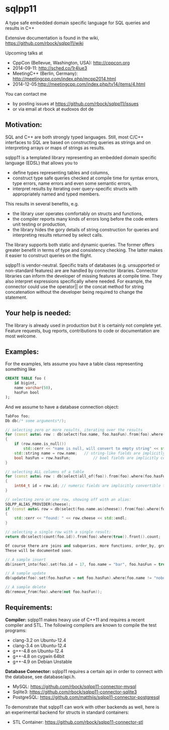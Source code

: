 sqlpp11
=======

A type safe embedded domain specific language for SQL queries and results in C++

Extensive documentation is found in the wiki, https://github.com/rbock/sqlpp11/wiki

Upcoming talks at 
  * CppCon (Bellevue, Washington, USA): http://cppcon.org
   * 2014-09-11: http://sched.co/1r4lue3
  * MeetingC++ (Berlin, Germany): http://meetingcpp.com/index.php/mcpp2014.html
   * 2014-12-05:http://meetingcpp.com/index.php/tv14/items/4.html
   
You can contact me 
  * by posting issues at https://github.com/rbock/sqlpp11/issues
  * or via email at rbock at eudoxos dot de

Motivation:
-----------
SQL and C++ are both strongly typed languages. Still, most C/C++ interfaces to SQL are based on constructing queries as strings and on interpreting arrays or maps of strings as results.

sqlpp11 is a templated library representing an embedded domain specific language (EDSL) that allows you to

  * define types representing tables and columns,
  * construct type safe queries checked at compile time for syntax errors, type errors, name errors and even some semantic errors,
  * interpret results by iterating over query-specific structs with appropriately named and typed members.

This results in several benefits, e.g.

  * the library user operates comfortably on structs and functions,
  * the compiler reports many kinds of errors long before the code enters unit testing or production,
  * the library hides the gory details of string construction for queries and interpreting results returned by select calls.

The library supports both static and dynamic queries. The former offers greater benefit in terms of type and consistency checking. The latter makes it easier to construct queries on the flight.

sqlpp11 is vendor-neutral. Specific traits of databases (e.g. unsupported or non-standard features) are are handled by connector libraries. Connector libraries can inform the developer of missing features at compile time. They also interpret expressions specifically where needed. For example, the connector could use the operator|| or the concat method for string concatenation without the developer being required to change the statement.


Your help is needed:
--------------------
The library is already used in production but it is certainly not complete yet. Feature requests, bug reports, contributions to code or documentation are most welcome.


Examples:
---------
For the examples, lets assume you have a table class representing something like 

```SQL
CREATE TABLE foo (
    id bigint,
    name varchar(50),
    hasFun bool
);
```

And we assume to have a database connection object:

```C++
TabFoo foo;
Db db(/* some arguments*/);

// selecting zero or more results, iterating over the results
for (const auto& row : db(select(foo.name, foo.hasFun).from(foo).where(foo.id > 17 and foo.name.like("%bar%"))))
{
    if (row.name.is_null())
        std::cerr << "name is null, will convert to empty string" << std::endl;
    std::string name = row.name;   // string-like fields are implicitly convertible to string
    bool hasFun = row.hasFun;          // bool fields are implicitly convertible to bool
}

// selecting ALL columns of a table
for (const auto& row : db(select(all_of(foo)).from(foo).where(foo.hasFun or foo.name == "joker")))
{
    int64_t id = row.id; // numeric fields are implicitly convertible to numeric c++ types
}

// selecting zero or one row, showing off with an alias:
SQLPP_ALIAS_PROVIDER(cheese);
if (const auto& row = db(select(foo.name.as(cheese)).from(foo).where(foo.id == 17)))
{
    std::cerr << "found: " << row.cheese << std::endl;
}

// selecting a single row with a single result:
return db(select(count(foo.id)).from(foo).where(true)).front().count;

Of course there are joins and subqueries, more functions, order_by, group_by etc.
These will be documented soon.

// A sample insert
db(insert_into(foo).set(foo.id = 17, foo.name = "bar", foo.hasFun = true));

// A sample update
db(update(foo).set(foo.hasFun = not foo.hasFun).where(foo.name != "nobody"));

// A sample delete
db(remove_from(foo).where(not foo.hasFun));
```

Requirements:
-------------
__Compiler:__
sqlpp11 makes heavy use of C++11 and requires a recent compiler and STL. The following compilers are known to compile the test programs:

  * clang-3.2 on Ubuntu-12.4
  * clang-3.4 on Ubuntu-12.4
  * g++-4.8 on Ubuntu-12.4
  * g++-4.8 on cygwin 64bit
  * g++-4.9 on Debian Unstable

__Database Connector:__
sqlpp11 requires a certain api in order to connect with the database, see database/api.h.

  * MySQL: https://github.com/rbock/sqlpp11-connector-mysql
  * Sqlite3: https://github.com/rbock/sqlpp11-connector-sqlite3
  * PostgreSQL: https://github.com/matthijs/sqlpp11-connector-postgresql
  
To demonstrate that sqlpp11 can work with other backends as well, here is an experimental backend for structs in standard containers:

  * STL Container: https://github.com/rbock/sqlpp11-connector-stl
